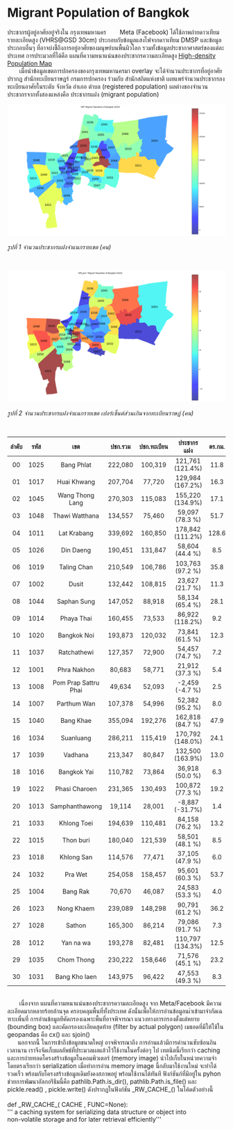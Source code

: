 # Migrant Population of Bangkok
ประชากรผู้อยู่อาศัยอยู่จริงใน กรุงเทพมหานคร
&nbsp;&nbsp;&nbsp;&nbsp;&nbsp;&nbsp; Meta (Facebook) ได้ใช้ภาพถ่ายดาวเทียมรายละเอียดสูง (VHRS@GSD 30cm) ประกอบกับข้อมูลแสงไฟจากดาวเทียม DMSP และข้อมูลประกอบอื่นๆ ที่อาจบ่งชี้ถึงการอยู่อาศัยของมนุษย์บนพื้นผิวโลก รวมทั้งข้อมูลประชากาศาสตร์ของแต่ละประเทศ การประมวลที่ได้คือ แผนที่ความหนาแน่นของประชากรความละเอียดสูง [High-density Population Map](https://dataforgood.facebook.com/dfg/tools/high-resolution-population-density-maps)<br/>
&nbsp;&nbsp;&nbsp;&nbsp;&nbsp;&nbsp; เมื่อนำข้อมูลเขตการปกครองของกรุงเทพมหานครมา overlay จะได้จำนวนประชากรที่อยู่อาศัยปรากฏ  สำนักทะเบียนราษฏร์ กรมการปกครอง ร่วมกับ สำนักสถิตแห่งชาติ เผยแพร่จำนวนประชากรลงทะเบียนอาศัยในระดับ จังหวัด อำเภอ ตำบล (registered population)  ผลต่างของจำนวนประชากรจากทั้งสองแหล่งคือ ประชากรแฝง (migrant population)
<br/>

![จำนวนประชากรแฝงรายเขตของกรุงเทพมหานคร](CACHE/MigrantBKK_diff.png?raw=true "Title")

_รูปที่ 1 จำนวนประชากรแฝงจำแนกรายเขต (คน)_

<br/>

![สัดส่วน % ประชากรแฝงรายเขตของกรุงเทพมหานคร](CACHE/MigrantBKK_diff_perc.png?raw=true "Title")

_รูปที่ 2 จำนวนประชากรแฝงจำแนกรายเขต เปอร์เซ็นต์ส่วนเกินจากทะเบียนราษฏ์ (คน)_

<br/>

| ลำดับ | รหัส  |        เขต           |  ปชก.รวม | ปชก.ทะเบียน |   ประชากรแฝง    | ตร.กม.| เวลา |
| :---: | :---: | :---: | :---: | :---: | :---: | :---: | :---: | 
| 00 | 1025   | Bang Phlat           |  222,080 |  100,319 |  121,761 (121.4%) |  11.8 | 3s. |
| 01 | 1017   | Huai Khwang          |  207,704 |   77,720 |  129,984 (167.2%) |  16.3 | 3s. |
| 02 | 1045   | Wang Thong Lang      |  270,303 |  115,083 |  155,220 (134.9%) |  17.1 | 3s. |
| 03 | 1048   | Thawi Watthana       |  134,557 |   75,460 |   59,097 (78.3 %) |  51.7 | 3s. |
| 04 | 1011   | Lat Krabang          |  339,692 |  160,850 |  178,842 (111.2%) | 128.6 | 7s. |
| 05 | 1026   | Din Daeng            |  190,451 |  131,847 |   58,604 (44.4 %) |   8.5 | 2s. |
| 06 | 1019   | Taling Chan          |  210,549 |  106,786 |  103,763 (97.2 %) |  35.8 | 3s. |
| 07 | 1002   | Dusit                |  132,442 |  108,815 |   23,627 (21.7 %) |  11.3 | 2s. |
| 08 | 1044   | Saphan Sung          |  147,052 |   88,918 |   58,134 (65.4 %) |  28.1 | 4s. |
| 09 | 1014   | Phaya Thai           |  160,455 |   73,533 |   86,922 (118.2%) |   9.2 | 2s. |
| 10 | 1020   | Bangkok Noi          |  193,873 |  120,032 |   73,841 (61.5 %) |  12.3 | 2s. |
| 11 | 1037   | Ratchathewi          |  127,357 |   72,900 |   54,457 (74.7 %) |   7.2 | 2s. |
| 12 | 1001   | Phra Nakhon          |   80,683 |   58,771 |   21,912 (37.3 %) |   5.4 | 2s. |
| 13 | 1008   | Pom Prap Sattru Phai |   49,634 |   52,093 |   -2,459 (-4.7 %) |   2.5 | 2s. |
| 14 | 1007   | Parthum Wan          |  107,378 |   54,996 |   52,382 (95.2 %) |   8.0 | 2s. |
| 15 | 1040   | Bang Khae            |  355,094 |  192,276 |  162,818 (84.7 %) |  47.9 | 4s. |
| 16 | 1034   | Suanluang            |  286,211 |  115,419 |  170,792 (148.0%) |  24.1 | 3s. |
| 17 | 1039   | Vadhana              |  213,347 |   80,847 |  132,500 (163.9%) |  13.0 | 3s. |
| 18 | 1016   | Bangkok Yai          |  110,782 |   73,864 |   36,918 (50.0 %) |   6.3 | 2s. |
| 19 | 1022   | Phasi Charoen        |  231,365 |  130,493 |  100,872 (77.3 %) |  19.2 | 3s. |
| 20 | 1013   | Samphanthawong       |   19,114 |   28,001 |   -8,887 (-31.7%) |   1.4 | 2s. |
| 21 | 1033   | Khlong Toei          |  194,639 |  110,481 |   84,158 (76.2 %) |  13.2 | 3s. |
| 22 | 1015   | Thon buri            |  180,040 |  121,539 |   58,501 (48.1 %) |   8.5 | 2s. |
| 23 | 1018   | Khlong San           |  114,576 |   77,471 |   37,105 (47.9 %) |   6.0 | 2s. |
| 24 | 1032   | Pra Wet              |  254,058 |  158,457 |   95,601 (60.3 %) |  53.7 | 4s. |
| 25 | 1004   | Bang Rak             |   70,670 |   46,087 |   24,583 (53.3 %) |   4.0 | 2s. |
| 26 | 1023   | Nong Khaem           |  239,089 |  148,298 |   90,791 (61.2 %) |  36.2 | 3s. |
| 27 | 1028   | Sathon               |  165,300 |   86,214 |   79,086 (91.7 %) |   7.3 | 2s. |
| 28 | 1012   | Yan na wa            |  193,278 |   82,481 |  110,797 (134.3%) |  12.5 | 2s. |
| 29 | 1035   | Chom Thong           |  230,222 |  158,646 |   71,576 (45.1 %) |  23.2 | 3s. |
| 30 | 1031   | Bang Kho laen        |  143,975 |   96,422 |   47,553 (49.3 %) |   8.3 | 2s. |

<br/>
&nbsp;&nbsp;&nbsp;&nbsp;&nbsp;&nbsp; เนื่องจาก แผนที่ความหนาแน่นของประชากรความละเอียดสูง จาก Meta/Facebook มีความละเอียดมากหลายร้อยล้านจุด ครอบคลุมพื้นที่ทั้งประเทศ ดังนั้นเพื่อให้การอ่านข้อมูลนเำเข้ามาจำกัดเฉฑาะเพื่นที่ การอ่านข้อมูลทีคัดกรองเฉพาะพื้นที่อาจพิจารณา แนวงทางการกรองตั้งแต่หยาบ (bounding box) และคัดกรองละเอียดสุดท้าย (filter by actual polygon) เมธอดที่มีให้ใช้ใน geopandas คือ cx() และ sjoin() <br/>
&nbsp;&nbsp;&nbsp;&nbsp;&nbsp;&nbsp;นอกจากนี้ ในการเข้าถึงข้อมูลขนาดใหญ่ อาจพิจารณาถึง การอ่านแล้วมีการคำนวนซับซ้อนกินเวลานาน เราจึงจัดเก็บผลลัพธ์ที่ประมวลผลแล้วไว้ใช้งานในครั้งต่อๆ ไป เทตนิตนี้เรียกว่า caching และการถ่ายทอดโครงสร้างข้อมูลในคอมพิวเตอร์ (memory image) นำไปเก็บในหน่วยความจำโดยตรงเรียกว่า serialization เมื่อทำการอ่าน memory image นี้กลับมาใช้งานใหม่ จะทำได้รวดเร็ว พร้อมกับโครงสร้างข้อมูลเดิมยังคงสภาพอยู่ พร้อมใช้งานได้ทันที ฟังก์ชันก์ที่มีอยู่ใน pyhon ช่วยการพัฒนาอัลกอรึธึมนี้คือ pathlib.Path.is_dir(), pathlib.Path.is_file() และ  pickle.read()  , pickle.write() ดังปรากฏในฟังก์ชัน _RW_CACHE_() ในโค้ดตัวอย่างนี้<br/>
<br/>
def _RW_CACHE_( CACHE , FUNC=None): <br/>
    ''' a caching system for serializing data structure or object into <br/>
        non-volatile storage and for later retrieval efficiently'''  <br/>
        
